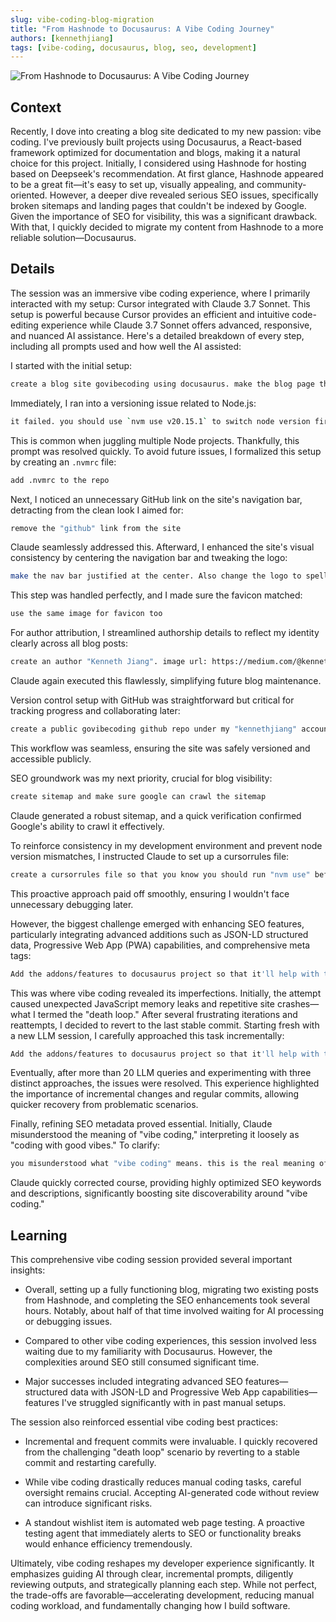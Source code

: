 ```yaml
---
slug: vibe-coding-blog-migration
title: "From Hashnode to Docusaurus: A Vibe Coding Journey"
authors: [kennethjiang]
tags: [vibe-coding, docusaurus, blog, seo, development]
---
```


![From Hashnode to Docusaurus: A Vibe Coding Journey](/img/blog/vibe-coding-blog-migration-cover.jpg)

## Context

Recently, I dove into creating a blog site dedicated to my new passion: vibe coding. I've previously built projects using Docusaurus, a React-based framework optimized for documentation and blogs, making it a natural choice for this project. Initially, I considered using Hashnode for hosting based on Deepseek's recommendation. At first glance, Hashnode appeared to be a great fit—it's easy to set up, visually appealing, and community-oriented. However, a deeper dive revealed serious SEO issues, specifically broken sitemaps and landing pages that couldn't be indexed by Google. Given the importance of SEO for visibility, this was a significant drawback. With that, I quickly decided to migrate my content from Hashnode to a more reliable solution—Docusaurus.

<!--truncate-->

## Details

The session was an immersive vibe coding experience, where I primarily interacted with my setup: Cursor integrated with Claude 3.7 Sonnet. This setup is powerful because Cursor provides an efficient and intuitive code-editing experience while Claude 3.7 Sonnet offers advanced, responsive, and nuanced AI assistance. Here's a detailed breakdown of every step, including all prompts used and how well the AI assisted:

I started with the initial setup:

```bash
create a blog site govibecoding using docusaurus. make the blog page the home page
```

Immediately, I ran into a versioning issue related to Node.js:

```bash
it failed. you should use `nvm use v20.15.1` to switch node version first
```

This is common when juggling multiple Node projects. Thankfully, this prompt was resolved quickly. To avoid future issues, I formalized this setup by creating an `.nvmrc` file:

```bash
add .nvmrc to the repo
```

Next, I noticed an unnecessary GitHub link on the site's navigation bar, detracting from the clean look I aimed for:

```bash
remove the "github" link from the site
```

Claude seamlessly addressed this. Afterward, I enhanced the site's visual consistency by centering the navigation bar and tweaking the logo:

```bash
make the nav bar justified at the center. Also change the logo to spell "VC" instead of "GV"
```

This step was handled perfectly, and I made sure the favicon matched:

```bash
use the same image for favicon too
```

For author attribution, I streamlined authorship details to reflect my identity clearly across all blog posts:

```bash
create an author "Kenneth Jiang". image url: https://medium.com/@kennethjiang. replace the authors in all blogs with this author
```

Claude again executed this flawlessly, simplifying future blog maintenance.

Version control setup with GitHub was straightforward but critical for tracking progress and collaborating later:

```bash
create a public govibecoding github repo under my "kennethjiang" account. add .gitignore file to current folder. commit and push
```

This workflow was seamless, ensuring the site was safely versioned and accessible publicly.

SEO groundwork was my next priority, crucial for blog visibility:

```bash
create sitemap and make sure google can crawl the sitemap
```

Claude generated a robust sitemap, and a quick verification confirmed Google's ability to crawl it effectively.

To reinforce consistency in my development environment and prevent node version mismatches, I instructed Claude to set up a cursorrules file:

```bash
create a cursorrules file so that you know you should run "nvm use" before you use a node command
```

This proactive approach paid off smoothly, ensuring I wouldn't face unnecessary debugging later.

However, the biggest challenge emerged with enhancing SEO features, particularly integrating advanced additions such as JSON-LD structured data, Progressive Web App (PWA) capabilities, and comprehensive meta tags:

```bash
Add the addons/features to docusaurus project so that it'll help with the SEO
```

This was where vibe coding revealed its imperfections. Initially, the attempt caused unexpected JavaScript memory leaks and repetitive site crashes—what I termed the "death loop." After several frustrating iterations and reattempts, I decided to revert to the last stable commit. Starting fresh with a new LLM session, I carefully approached this task incrementally:

```bash
Add the addons/features to docusaurus project so that it'll help with the SEO
```

Eventually, after more than 20 LLM queries and experimenting with three distinct approaches, the issues were resolved. This experience highlighted the importance of incremental changes and regular commits, allowing quicker recovery from problematic scenarios.

Finally, refining SEO metadata proved essential. Initially, Claude misunderstood the meaning of "vibe coding," interpreting it loosely as "coding with good vibes." To clarify:

```bash
you misunderstood what "vibe coding" means. this is the real meaning of vibe coding. change your description and keywords accordingly:
```

Claude quickly corrected course, providing highly optimized SEO keywords and descriptions, significantly boosting site discoverability around "vibe coding."

## Learning

This comprehensive vibe coding session provided several important insights:

- Overall, setting up a fully functioning blog, migrating two existing posts from Hashnode, and completing the SEO enhancements took several hours. Notably, about half of that time involved waiting for AI processing or debugging issues.

- Compared to other vibe coding experiences, this session involved less waiting due to my familiarity with Docusaurus. However, the complexities around SEO still consumed significant time.

- Major successes included integrating advanced SEO features—structured data with JSON-LD and Progressive Web App capabilities—features I've struggled significantly with in past manual setups.

The session also reinforced essential vibe coding best practices:

- Incremental and frequent commits were invaluable. I quickly recovered from the challenging "death loop" scenario by reverting to a stable commit and restarting carefully.

- While vibe coding drastically reduces manual coding tasks, careful oversight remains crucial. Accepting AI-generated code without review can introduce significant risks.

- A standout wishlist item is automated web page testing. A proactive testing agent that immediately alerts to SEO or functionality breaks would enhance efficiency tremendously.

Ultimately, vibe coding reshapes my developer experience significantly. It emphasizes guiding AI through clear, incremental prompts, diligently reviewing outputs, and strategically planning each step. While not perfect, the trade-offs are favorable—accelerating development, reducing manual coding workload, and fundamentally changing how I build software.
